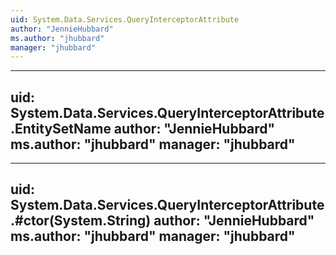 ```yaml
---
uid: System.Data.Services.QueryInterceptorAttribute
author: "JennieHubbard"
ms.author: "jhubbard"
manager: "jhubbard"
---
```


---
uid: System.Data.Services.QueryInterceptorAttribute.EntitySetName
author: "JennieHubbard"
ms.author: "jhubbard"
manager: "jhubbard"
---

---
uid: System.Data.Services.QueryInterceptorAttribute.#ctor(System.String)
author: "JennieHubbard"
ms.author: "jhubbard"
manager: "jhubbard"
---
